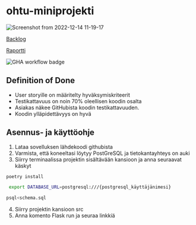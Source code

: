 # ohtu-miniprojekti

![Screenshot from 2022-12-14 11-19-17](https://user-images.githubusercontent.com/102189885/207556154-6e9a08bb-c273-41ce-879c-928139e43977.png)

[Backlog](https://docs.google.com/spreadsheets/d/1Otvn0MgeJhJgBoKedaaNOIOoLDglO9RI1a-f7RCdokQ/edit?usp=sharing)

[Raportti](https://docs.google.com/document/d/1EYoOaevRcciSkLH4vtv1HQykKb-BRuH5I-jmM93S-hg/edit?usp=sharing)

![GHA workflow badge](https://github.com/sohvip/ohtu-miniprojekti/workflows/CI/badge.svg)
## Definition of Done

- User storyille on määritelty hyväksymiskriteerit
- Testikattavuus on noin 70% oleellisen koodin osalta
- Asiakas näkee GitHubista koodin testikattavuuden.
- Koodin ylläpidettävyys on hyvä 


## Asennus- ja käyttöohje

1. Lataa sovelluksen lähdekoodi githubista
2. Varmista, että koneeltasi löytyy PostGreSQL ja tietokantayhteys on auki
3. Siirry terminaalissa projektin sisältävään kansioon ja anna seuraavat käskyt
```bash
poetry install
```
```bash
 export DATABASE_URL=postgresql:///{postgresql_käyttäjänimesi}
 ```
 ```bash
 psql<schema.sql
 ```
4. Siirry projektin kansioon src
5. Anna komento Flask run ja seuraa linkkiä
